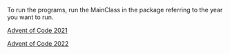 To run the programs, run the MainClass in the package referring to the year you want to run.

<a href="https://adventofcode.com/2021">Advent of Code 2021</a> 

<a href="https://adventofcode.com/2022">Advent of Code 2022</a> 
